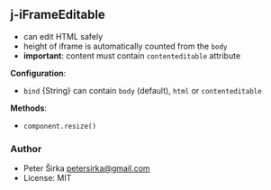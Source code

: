 ## j-iFrameEditable

- can edit HTML safely
- height of iframe is automatically counted from the `body`
- __important__: content must contain `contenteditable` attribute

__Configuration__:

- `bind` {String} can contain `body` (default), `html` or `contenteditable`

__Methods__:

- `component.resize()`

### Author

- Peter Širka <petersirka@gmail.com>
- License: MIT